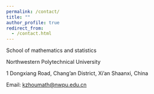 ```yaml
---
permalink: /contact/
title: ""
author_profile: true
redirect_from: 
  - /contact.html
---
```


School of mathematics and statistics

Northwestern Polytechnical University

1 Dongxiang Road, Chang’an District, Xi’an Shaanxi, China

Email: kzhoumath@nwpu.edu.cn
